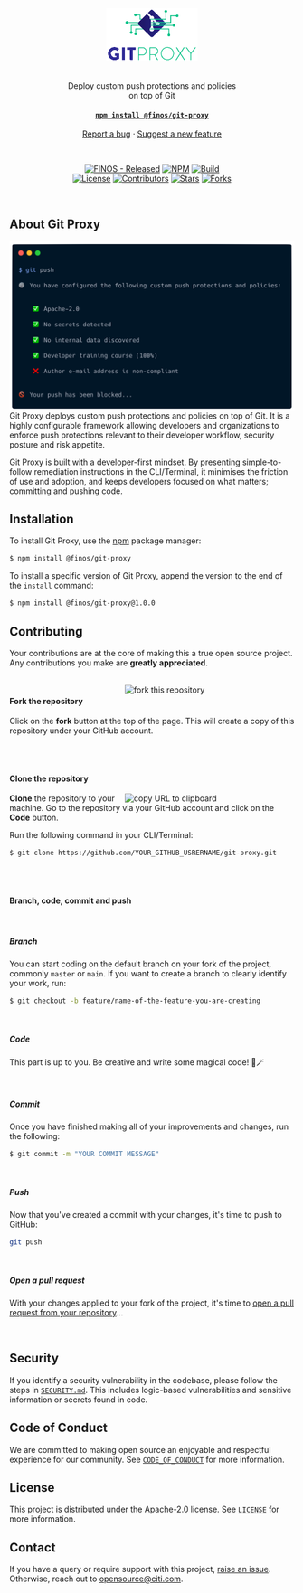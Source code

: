 <br />
<div align="center">
  <a href="https://github.com/finos/git-proxy">
    <img src="./docs/img/logo.png" alt="Logo" height="95">
  </a>

  <br />
  <br />

  <p align="center">
    Deploy custom push protections and policies<br />on top of Git
    <br />
    <br />
    <a href="https://www.npmjs.com/package/@finos/git-proxy"><strong><code>npm install @finos/git-proxy</code></strong></a>
    <br />
    <br />
    <a href="https://github.com/finos/git-proxy/issues/new?assignees=&labels=&projects=&template=bug_report.md&title=">Report a bug</a>
    ·
    <a href="https://github.com/finos/git-proxy/issues/new?assignees=&labels=&projects=&template=feature_request.md&title=">Suggest a new feature</a>
  </p>

  <br />

[![FINOS - Released](https://cdn.jsdelivr.net/gh/finos/contrib-toolbox@master/images/badge-released.svg?colorA=000000)](https://finosfoundation.atlassian.net/wiki/display/FINOS/Released)
[![NPM](https://img.shields.io/npm/v/@finos/git-proxy?colorA=00C586&colorB=000000)](https://www.npmjs.com/package/@finos/git-proxy)
[![Build](https://img.shields.io/github/actions/workflow/status/finos/git-proxy/nodejs.yml?branch=main&label=CI&logo=github&colorA=00C586&colorB=000000)](https://github.com/finos/git-proxy/actions/workflows/nodejs.yml)
<br />
[![License](https://img.shields.io/github/license/finos/git-proxy?colorA=00C586&colorB=000000)](https://github.com/finos/git-proxy/blob/main/LICENSEP)
[![Contributors](https://img.shields.io/github/contributors/finos/git-proxy?colorA=00C586&colorB=000000)](https://github.com/finos/git-proxy/graphs/contributors)
[![Stars](https://img.shields.io/github/stars/finos/git-proxy?colorA=00C586&colorB=000000)](https://github.com/finos/git-proxy/stargazers)
[![Forks](https://img.shields.io/github/forks/finos/git-proxy?colorA=00C586&colorB=000000)](https://github.com/finos/git-proxy/forks)

</div>
<br />

## About Git Proxy

<img align="right" width="550" src="./docs/img/demo.png" alt="Git Proxy Demonstration" />


Git Proxy deploys custom push protections and policies on top of Git. It is a highly configurable framework allowing developers and organizations to enforce push protections relevant to their developer workflow, security posture and risk appetite.

Git Proxy is built with a developer-first mindset. By presenting simple-to-follow remediation instructions in the CLI/Terminal, it minimises the friction of use and adoption, and keeps developers focused on what matters; committing and pushing code.


## Installation

To install Git Proxy, use the [npm](https://www.npmjs.com/) package manager:

```bash
$ npm install @finos/git-proxy
```

To install a specific version of Git Proxy, append the version to the end of the `install` command:

```bash
$ npm install @finos/git-proxy@1.0.0
```

## Contributing

Your contributions are at the core of making this a true open source project. Any contributions you make are **greatly appreciated**.

<br />

<a src="https://github.com/finos/git-proxy/fork">
<img align="right" width="300" src="https://firstcontributions.github.io/assets/Readme/fork.png" alt="fork this repository" />
</a>

#### Fork the repository

Click on the **fork** button at the top of the page. This will create a copy of this repository under your GitHub account.

<br />
<br />

#### Clone the repository

<img align="right" width="300" src="https://firstcontributions.github.io/assets/Readme/copy-to-clipboard.png" alt="copy URL to clipboard" />

**Clone** the repository to your machine. Go to the repository via your GitHub account and click on the **Code** button.

Run the following command in your CLI/Terminal:

```bash
$ git clone https://github.com/YOUR_GITHUB_USRERNAME/git-proxy.git
```

<br />
<br />

#### Branch, code, commit and push

<br />

##### Branch

You can start coding on the default branch on your fork of the project, commonly `master` or `main`. If you want to create a branch to clearly identify your work, run:

```bash
$ git checkout -b feature/name-of-the-feature-you-are-creating
```

<br />

##### Code

This part is up to you. Be creative and write some magical code! 🧙🪄

<br />

##### Commit

Once you have finished making all of your improvements and changes, run the following:

```bash
$ git commit -m "YOUR COMMIT MESSAGE"
```

<br />

##### Push

Now that you've created a commit with your changes, it's time to push to GitHub:

```bash
git push
```

<br />

##### Open a pull request

With your changes applied to your fork of the project, it's time to [open a pull request from your repository](https://github.com/finos/git-proxy/compare)...

<br />

## Security

If you identify a security vulnerability in the codebase, please follow the steps in [`SECURITY.md`](https://github.com/finos/git-proxy/security/policy). This includes logic-based vulnerabilities and sensitive information or secrets found in code.

## Code of Conduct

We are committed to making open source an enjoyable and respectful experience for our community. See <a href="https://github.com/finos/git-proxy/blob/main/CODE_OF_CONDUCT.md"><code>CODE_OF_CONDUCT</code></a> for more information.

## License

This project is distributed under the Apache-2.0 license. See <a href="./LICENSE"><code>LICENSE</code></a> for more information.

## Contact

If you have a query or require support with this project, [raise an issue](https://github.com/finos/git-proxy/issues). Otherwise, reach out to opensource@citi.com.

